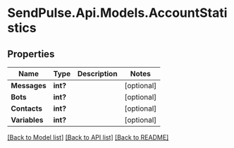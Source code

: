 # SendPulse.Api.Models.AccountStatistics
## Properties

Name | Type | Description | Notes
------------ | ------------- | ------------- | -------------
**Messages** | **int?** |  | [optional] 
**Bots** | **int?** |  | [optional] 
**Contacts** | **int?** |  | [optional] 
**Variables** | **int?** |  | [optional] 

[[Back to Model list]](../README.md#documentation-for-models) [[Back to API list]](../README.md#documentation-for-api-endpoints) [[Back to README]](../README.md)
